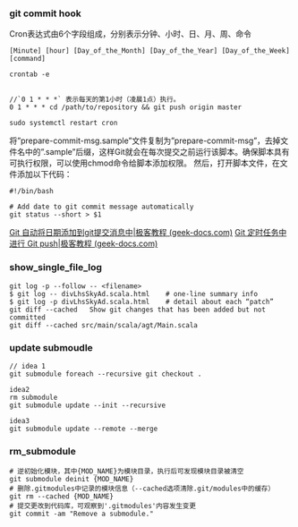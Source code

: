 
###  git commit hook

Cron表达式由6个字段组成，分别表示分钟、小时、日、月、周、命令

```shell
[Minute] [hour] [Day_of_the_Month] [Day_of_the_Year] [Day_of_the_Week] [command]

crontab -e


//`0 1 * * *` 表示每天的第1小时（凌晨1点）执行。
0 1 * * * cd /path/to/repository && git push origin master

sudo systemctl restart cron

```

将”prepare-commit-msg.sample”文件复制为”prepare-commit-msg”，去掉文件名中的”.sample”后缀，这样Git就会在每次提交之前运行该脚本。确保脚本具有可执行权限，可以使用chmod命令给脚本添加权限。
然后，打开脚本文件，在文件添加以下代码：

```
#!/bin/bash

# Add date to git commit message automatically
git status --short > $1

```

[Git 自动将日期添加到git提交消息中|极客教程 (geek-docs.com)](https://geek-docs.com/git/git-questions/40_git_add_date_to_git_commit_message_automatically.html)
[Git 定时任务中进行 Git push|极客教程 (geek-docs.com)](https://geek-docs.com/git/git-questions/23_git_git_push_via_cron.html#ftoc-heading-3)


### show_single_file_log

```
git log -p --follow -- <filename>
$ git log -- divLhsSkyAd.scala.html    # one-line summary info
$ git log -p divLhsSkyAd.scala.html    # detail about each “patch”
git diff --cached   Show git changes that has been added but not committed
git diff --cached src/main/scala/agt/Main.scala
```



### update submoudle

```
// idea 1
git submodule foreach --recursive git checkout .

idea2
rm submodule
git submodule update --init --recursive

idea3
git submodule update --remote --merge

```

### rm_submodule

```
# 逆初始化模块，其中{MOD_NAME}为模块目录，执行后可发现模块目录被清空
git submodule deinit {MOD_NAME} 
# 删除.gitmodules中记录的模块信息（--cached选项清除.git/modules中的缓存）
git rm --cached {MOD_NAME} 
# 提交更改到代码库，可观察到'.gitmodules'内容发生变更
git commit -am "Remove a submodule."

```

